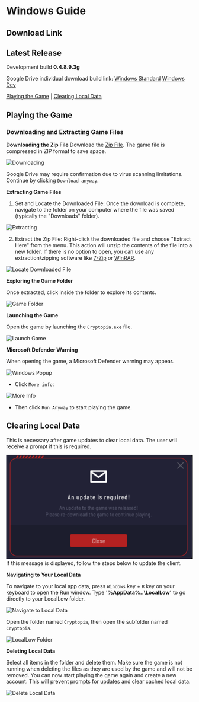 # Windows Guide

## Download Link
## Latest Release
Development build **0.4.8.9.3g**

Google Drive individual download build link:
[Windows Standard](https://drive.google.com/file/d/19ddLKdTwztrtbzqI5UaI6_Xq9OyD__3N/view?usp=drive_link)
[Windows Dev](https://drive.google.com/file/d/1lFmimZE-jS-mcMbEFbEPk95HS9LCndI2/view?usp=drive_link)

[Playing the Game](#playing-the-game) | [Clearing Local Data](#clearing-local-data)

## Playing the Game

### Downloading and Extracting Game Files

**Downloading the Zip File**
Download the [Zip File](hhttps://drive.google.com/file/d/1KlXwK34CXcfej_6n6q-7ZX94s_JakG65/view?usp=sharing). The game file is compressed in ZIP format to save space.

![Downloading](https://i.ibb.co/rsYDKyN/1-Download-File.png)

Google Drive may require confirmation due to virus scanning limitations. Continue by clicking `Download anyway`.

**Extracting Game Files**

1. Set and Locate the Downloaded File: Once the download is complete, navigate to the folder on your computer where the file was saved (typically the "Downloads" folder).

![Extracting](https://i.ibb.co/5x0ZCJ7/3-Download-Somewhere.png)

2. Extract the Zip File: Right-click the downloaded file and choose "Extract Here" from the menu. This action will unzip the contents of the file into a new folder. If there is no option to open, you can use any extraction/zipping software like [7-Zip] or [WinRAR].

![Locate Downloaded File](https://i.ibb.co/WVg4HNc/Extract.png)


**Exploring the Game Folder**

Once extracted, click inside the folder to explore its contents.

![Game Folder](https://i.ibb.co/wQsZnb9/5-Extracted.png)


**Launching the Game**

Open the game by launching the `Cryptopia.exe` file.

![Launch Game](https://i.ibb.co/7t910Sc/6-Folder.png)


**Microsoft Defender Warning**

When opening the game, a Microsoft Defender warning may appear.

![Windows Popup](https://i.ibb.co/vYbR5Jn/Step-0.png)

- Click `More info`:

![More Info](https://i.ibb.co/17CRFsd/Step-1.png)

- Then click `Run Anyway` to start playing the game.

## Clearing Local Data

This is necessary after game updates to clear local data. The user will receive a prompt if this is required.

![Update Required](https://github.com/cryptopia-com/unity-client/blob/main/Images/UpdateReuired-major.png)<br>
If this message is displayed, follow the steps below to update the client.

**Navigating to Your Local Data**

To navigate to your local app data, press `Windows` key + `R` key on your keyboard to open the Run window. Type **'%AppData%\..\LocalLow'** to go directly to your LocalLow folder.

![Navigate to Local Data](https://i.ibb.co/nQVdycq/a-locallow-run.png)

Open the folder named `Cryptopia`, then open the subfolder named `Cryptopia`.

![LocalLow Folder](https://i.ibb.co/31Gr2JL/b-window.png)


**Deleting Local Data**

Select all items in the folder and delete them. Make sure the game is not running when deleting the files as they are used by the game and will not be removed. You can now start playing the game again and create a new account. This will prevent prompts for updates and clear cached local data.

![Delete Local Data](https://i.ibb.co/7ChLMys/d-folder.png)


[7-Zip]: https://www.7-zip.org/
[WinRAR]: https://www.win-rar.com/
